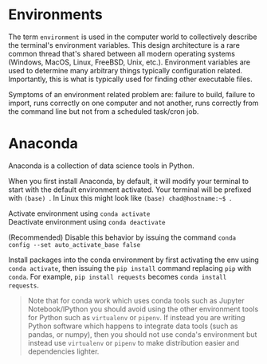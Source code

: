 [comment]: # (Markdown Metadata)
[comment]: # (Intended to use Github markdown processing rules)
[comment]: # (Line width should not exceed 80 for pleasant terminal reading)
[comment]: # (Except when the content is a URL or other continuous data stream)
[comment]: # (-----------------This line is max-width--------------------------)

# Environments

The term `environment` is used in the computer world to collectively describe 
the terminal's environment variables. This design architecture is a rare common 
thread that's shared between all modern operating systems (Windows, MacOS, 
Linux, FreeBSD, Unix, etc.). Environment variables are used to determine many 
arbitrary things typically configuration related. Importantly, this is what 
is typically used for finding other executable files.

Symptoms of an environment related problem are: failure to build, failure to 
import, runs correctly on one computer and not another, runs correctly from 
the command line but not from a scheduled task/cron job.

# Anaconda

Anaconda is a collection of data science tools in Python.

When you first install Anaconda, by default, it will modify your terminal to 
start with the default environment activated. Your terminal will be prefixed 
with `(base) `. In Linux this might look like `(base) chad@hostname:~$ `.

Activate environment using `conda activate`  
Deactivate environment using `conda deactivate`


(Recommended) Disable this behavior by issuing the command 
`conda config --set auto_activate_base false`

Install packages into the conda environment by first activating the env 
using `conda activate`, then issuing the `pip install` command replacing `pip` 
with `conda`. For example, `pip install requests` becomes 
`conda install requests`.

> Note that for conda work which uses conda tools such as Jupyter 
> Notebook/IPython you should avoid using the other environment tools for 
> Python such as `virtualenv` or `pipenv`. If instead you are writing Python 
> software which happens to integrate data tools (such as pandas, or numpy),
> then you should not use conda's environment but instead use `virtualenv` or 
> `pipenv` to make distribution easier and dependencies lighter.


